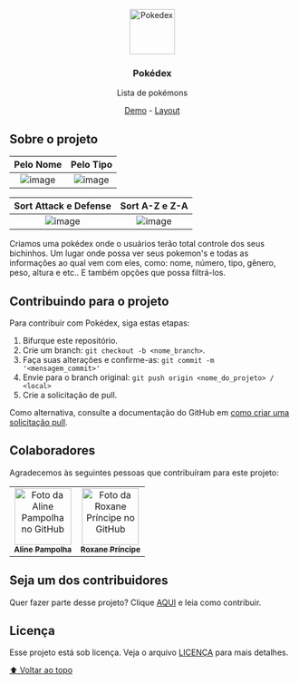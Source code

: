 <p align="center">
  <img width="80" alt="Pokedex" src="https://github.com/roxanevp/SAP010-data-lovers/assets/101724531/2cc2cff2-57c6-444c-a749-56cd907e1b3a">
</p>
 <h3 align="center">Pokédex</h3>
  
 <p align="center">Lista de pokémons</p>

<p align="center">
  <a href="https://roxanevp.github.io/SAP010-data-lovers/">Demo</a> -
  <a href="https://www.figma.com/file/N2ML63T4v5z2Yssi9Iq0p2/Pok%C3%A9dex?type=design&node-id=0%3A1&t=hphxDfaammiAJgH9-1/">Layout</a> 
</p>
  
## Sobre o projeto

Pelo Nome             |  Pelo Tipo
:-------------------------:|:-------------------------:
![image](https://media.giphy.com/media/v1.Y2lkPTc5MGI3NjExNTY1ZGM0Y2E4OTRhMjRkZWZhZWQyOTljYjM0NDIzYzEzMzI1Zjk4ZSZlcD12MV9pbnRlcm5hbF9naWZzX2dpZklkJmN0PWc/uHmoh8lPxMQ4W54RkV/giphy.gif)  |  ![image](https://media.giphy.com/media/v1.Y2lkPTc5MGI3NjExZjIxZjViYjRmZmFkYzZlMjgzOTcyMWQxZGY4Njc5OWQ5YjRkNzM1YiZlcD12MV9pbnRlcm5hbF9naWZzX2dpZklkJmN0PWc/VZKR2FOs5NrWWDkf9t/giphy.gif)

Sort Attack e Defense      |  Sort A-Z e Z-A
:-------------------------:|:-------------------------:
![image](https://media.giphy.com/media/v1.Y2lkPTc5MGI3NjExYjU5M2ZlM2RlZTc0OWU4MzhjOGVhZTY4MzdhOGQ4MjhiNjRmOTBjMiZlcD12MV9pbnRlcm5hbF9naWZzX2dpZklkJmN0PWc/4k50qg3E1pGn8C7SmA/giphy.gif)  |  ![image](https://media.giphy.com/media/v1.Y2lkPTc5MGI3NjExNWMzNThjNTA2MWViMjQxYWM0MGM2MmU3YmFlZDYzOTRlOWM3NDhlMiZlcD12MV9pbnRlcm5hbF9naWZzX2dpZklkJmN0PWc/cwbSaGAfLzYjDNWgJO/giphy.gif)


Criamos uma pokédex onde o usuários terão total controle dos seus bichinhos. Um lugar onde possa ver seus pokemon's e todas as informações ao qual vem com eles, como: nome, número, tipo, gênero, peso, altura e etc.. E também opções que possa filtrá-los.

## Contribuindo para o projeto

Para contribuir com Pokédex, siga estas etapas:

1. Bifurque este repositório.
2. Crie um branch: `git checkout -b <nome_branch>`.
3. Faça suas alterações e confirme-as: `git commit -m '<mensagem_commit>'`
4. Envie para o branch original: `git push origin <nome_do_projeto> / <local>`
5. Crie a solicitação de pull.

Como alternativa, consulte a documentação do GitHub em [como criar uma solicitação pull](https://help.github.com/en/github/collaborating-with-issues-and-pull-requests/creating-a-pull-request).

## Colaboradores

Agradecemos às seguintes pessoas que contribuíram para este projeto:

<table>
  <tr>
    <td align="center">
      <a href="#">
        <img src="https://github.com/roxanevp/SAP010-data-lovers/assets/101724531/36f57525-9b89-467f-a232-5c5ef1269b64" width="100px;" alt="Foto da Aline Pampolha no GitHub"/><br>
        <sub>
          <b>Aline Pampolha</b>
        </sub>
      </a>
    </td>
    <td align="center">
      <a href="#">
        <img src="https://github.com/roxanevp/SAP010-data-lovers/assets/101724531/f2dfe04d-78d6-46e8-9893-d96b2b7165ed" width="100px;" alt="Foto da Roxane Príncipe no GitHub"/><br>
        <sub>
          <b>Roxane Príncipe</b>
        </sub>
      </a>
    </td>
     </tr>
  </table>
  
## Seja um dos contribuidores<br>

Quer fazer parte desse projeto? Clique [AQUI](CONTRIBUTING.md) e leia como contribuir.

## Licença

Esse projeto está sob licença. Veja o arquivo [LICENÇA](LICENSE.md) para mais detalhes.

[⬆ Voltar ao topo](#nome-do-projeto)<br>
